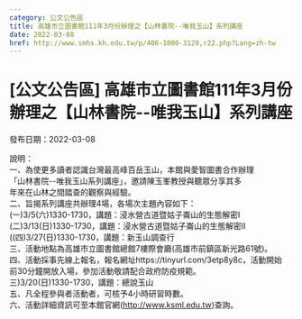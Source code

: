 ```yaml
---
category: 公文公告區
title: 高雄市立圖書館111年3月份辦理之【山林書院--唯我玉山】系列講座
date: 2022-03-08
href: http://www.smhs.kh.edu.tw/p/406-1000-3129,r22.php?Lang=zh-tw
---
```


# [公文公告區] 高雄市立圖書館111年3月份辦理之【山林書院--唯我玉山】系列講座

發布日期：2022-03-08

說明：  
一、為使更多讀者認識台灣最高峰百岳玉山，本館與愛智圖書合作辦理  
「山林書院--唯我玉山系列講座」，邀請陳玉峯教授與聽眾分享其多  
年來在山林之間踏查的觀察與經驗。  
二、旨揭系列講座共辦理4場，各場次主題內容如下：  
(一)3/5(六)1330-1730，講題：浸水營古道暨姑子崙山的生態解密I  
(二)3/13(日)1330-1730，講題：浸水營古道暨姑子崙山的生態解密II  
((四)3/27(日)1330-1730，講題：新玉山調查行  
三、活動地點為高雄市立圖書館總館7樓際會廳(高雄市前鎮區新光路61號)。  
四、活動採事先線上報名，報名網址https://tinyurl.com/3etp8y8c，活動開始  
前30分鐘開放入場，參加活動敬請配合政府防疫規範。  
三)3/20(日)1330-1730，講題：總說玉山  
五、凡全程參與者活動者，可核予4小時研習時數。  
六、活動詳細資訊可至本館官網(http://www.ksml.edu.tw)查詢。

